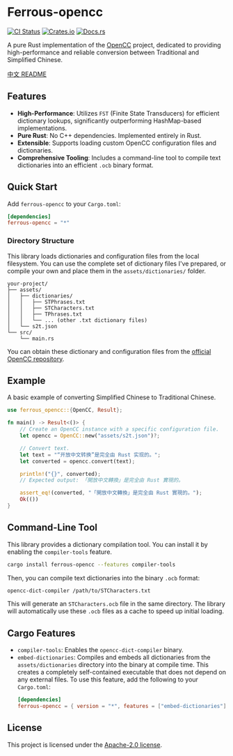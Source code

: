 # Ferrous-opencc

[![CI Status](https://github.com/apoint123/ferrous-opencc/actions/workflows/ci.yml/badge.svg)](https://github.com/apoint123/ferrous-opencc/actions/workflows/ci.yml)
[![Crates.io](https://img.shields.io/crates/v/ferrous-opencc.svg)](https://crates.io/crates/ferrous-opencc)
[![Docs.rs](https://docs.rs/ferrous-opencc/badge.svg)](https://docs.rs/ferrous-opencc)

A pure Rust implementation of the [OpenCC](https://github.com/BYVoid/OpenCC) project, dedicated to providing high-performance and reliable conversion between Traditional and Simplified Chinese.

[中文 README](README.zh-CN.md)

## Features

-   **High-Performance**: Utilizes `FST` (Finite State Transducers) for efficient dictionary lookups, significantly outperforming HashMap-based implementations.
-   **Pure Rust**: No C++ dependencies. Implemented entirely in Rust.
-   **Extensible**: Supports loading custom OpenCC configuration files and dictionaries.
-   **Comprehensive Tooling**: Includes a command-line tool to compile text dictionaries into an efficient `.ocb` binary format.

## Quick Start

Add `ferrous-opencc` to your `Cargo.toml`:

```toml
[dependencies]
ferrous-opencc = "*"
```

### Directory Structure

This library loads dictionaries and configuration files from the local filesystem. You can use the complete set of dictionary files I've prepared, or compile your own and place them in the `assets/dictionaries/` folder.

```
your-project/
├── assets/
│   ├── dictionaries/
│   │   ├── STPhrases.txt
│   │   ├── STCharacters.txt
│   │   ├── TPhrases.txt
│   │   └── ... (other .txt dictionary files)
│   └── s2t.json
└── src/
    └── main.rs
```

You can obtain these dictionary and configuration files from the [official OpenCC repository](https://github.com/BYVoid/OpenCC).

## Example

A basic example of converting Simplified Chinese to Traditional Chinese.

```rust
use ferrous_opencc::{OpenCC, Result};

fn main() -> Result<()> {
    // Create an OpenCC instance with a specific configuration file.
    let opencc = OpenCC::new("assets/s2t.json")?;

    // Convert text.
    let text = "“开放中文转换”是完全由 Rust 实现的。";
    let converted = opencc.convert(text);

    println!("{}", converted);
    // Expected output: 「開放中文轉換」是完全由 Rust 實現的。

    assert_eq!(converted, "「開放中文轉換」是完全由 Rust 實現的。");
    Ok(())
}
```

## Command-Line Tool

This library provides a dictionary compilation tool. You can install it by enabling the `compiler-tools` feature.

```bash
cargo install ferrous-opencc --features compiler-tools
```

Then, you can compile text dictionaries into the binary `.ocb` format:

```bash
opencc-dict-compiler /path/to/STCharacters.txt
```

This will generate an `STCharacters.ocb` file in the same directory. The library will automatically use these `.ocb` files as a cache to speed up initial loading.

## Cargo Features

-   `compiler-tools`: Enables the `opencc-dict-compiler` binary.
-   `embed-dictionaries`: Compiles and embeds all dictionaries from the `assets/dictionaries` directory into the binary at compile time. This creates a completely self-contained executable that does not depend on any external files.
    To use this feature, add the following to your `Cargo.toml`:
    ```toml
    [dependencies]
    ferrous-opencc = { version = "*", features = ["embed-dictionaries"] }
    ```

## License

This project is licensed under the [Apache-2.0 license](LICENSE).